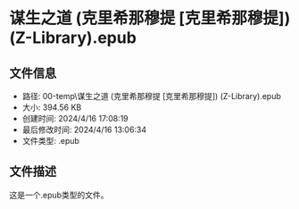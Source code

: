 ﻿# 谋生之道 (克里希那穆提 [克里希那穆提]) (Z-Library).epub

## 文件信息
- 路径: 00-temp\谋生之道 (克里希那穆提 [克里希那穆提]) (Z-Library).epub
- 大小: 394.56 KB
- 创建时间: 2024/4/16 17:08:19
- 最后修改时间: 2024/4/16 13:06:34
- 文件类型: .epub

## 文件描述
这是一个.epub类型的文件。

